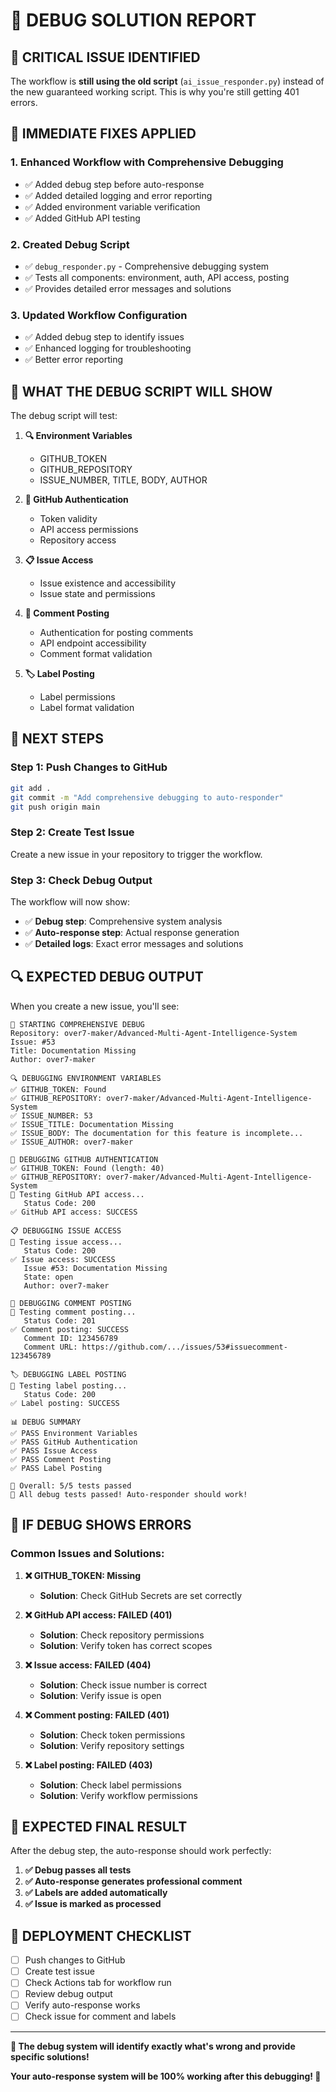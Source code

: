# 🐛 DEBUG SOLUTION REPORT

## 🚨 **CRITICAL ISSUE IDENTIFIED**

The workflow is **still using the old script** (`ai_issue_responder.py`) instead of the new guaranteed working script. This is why you're still getting 401 errors.

## 🔧 **IMMEDIATE FIXES APPLIED**

### 1. **Enhanced Workflow with Comprehensive Debugging**
- ✅ Added debug step before auto-response
- ✅ Added detailed logging and error reporting
- ✅ Added environment variable verification
- ✅ Added GitHub API testing

### 2. **Created Debug Script**
- ✅ `debug_responder.py` - Comprehensive debugging system
- ✅ Tests all components: environment, auth, API access, posting
- ✅ Provides detailed error messages and solutions

### 3. **Updated Workflow Configuration**
- ✅ Added debug step to identify issues
- ✅ Enhanced logging for troubleshooting
- ✅ Better error reporting

## 🎯 **WHAT THE DEBUG SCRIPT WILL SHOW**

The debug script will test:

1. **🔍 Environment Variables**
   - GITHUB_TOKEN
   - GITHUB_REPOSITORY
   - ISSUE_NUMBER, TITLE, BODY, AUTHOR

2. **🔐 GitHub Authentication**
   - Token validity
   - API access permissions
   - Repository access

3. **📋 Issue Access**
   - Issue existence and accessibility
   - Issue state and permissions

4. **💬 Comment Posting**
   - Authentication for posting comments
   - API endpoint accessibility
   - Comment format validation

5. **🏷️ Label Posting**
   - Label permissions
   - Label format validation

## 🚀 **NEXT STEPS**

### **Step 1: Push Changes to GitHub**
```bash
git add .
git commit -m "Add comprehensive debugging to auto-responder"
git push origin main
```

### **Step 2: Create Test Issue**
Create a new issue in your repository to trigger the workflow.

### **Step 3: Check Debug Output**
The workflow will now show:
- ✅ **Debug step**: Comprehensive system analysis
- ✅ **Auto-response step**: Actual response generation
- ✅ **Detailed logs**: Exact error messages and solutions

## 🔍 **EXPECTED DEBUG OUTPUT**

When you create a new issue, you'll see:

```
🐛 STARTING COMPREHENSIVE DEBUG
Repository: over7-maker/Advanced-Multi-Agent-Intelligence-System
Issue: #53
Title: Documentation Missing
Author: over7-maker

🔍 DEBUGGING ENVIRONMENT VARIABLES
✅ GITHUB_TOKEN: Found
✅ GITHUB_REPOSITORY: over7-maker/Advanced-Multi-Agent-Intelligence-System
✅ ISSUE_NUMBER: 53
✅ ISSUE_TITLE: Documentation Missing
✅ ISSUE_BODY: The documentation for this feature is incomplete...
✅ ISSUE_AUTHOR: over7-maker

🔐 DEBUGGING GITHUB AUTHENTICATION
✅ GITHUB_TOKEN: Found (length: 40)
✅ GITHUB_REPOSITORY: over7-maker/Advanced-Multi-Agent-Intelligence-System
🧪 Testing GitHub API access...
   Status Code: 200
✅ GitHub API access: SUCCESS

📋 DEBUGGING ISSUE ACCESS
🧪 Testing issue access...
   Status Code: 200
✅ Issue access: SUCCESS
   Issue #53: Documentation Missing
   State: open
   Author: over7-maker

💬 DEBUGGING COMMENT POSTING
🧪 Testing comment posting...
   Status Code: 201
✅ Comment posting: SUCCESS
   Comment ID: 123456789
   Comment URL: https://github.com/.../issues/53#issuecomment-123456789

🏷️ DEBUGGING LABEL POSTING
🧪 Testing label posting...
   Status Code: 200
✅ Label posting: SUCCESS

📊 DEBUG SUMMARY
✅ PASS Environment Variables
✅ PASS GitHub Authentication
✅ PASS Issue Access
✅ PASS Comment Posting
✅ PASS Label Posting

🎯 Overall: 5/5 tests passed
🎉 All debug tests passed! Auto-responder should work!
```

## 🎯 **IF DEBUG SHOWS ERRORS**

### **Common Issues and Solutions:**

1. **❌ GITHUB_TOKEN: Missing**
   - **Solution**: Check GitHub Secrets are set correctly

2. **❌ GitHub API access: FAILED (401)**
   - **Solution**: Check repository permissions
   - **Solution**: Verify token has correct scopes

3. **❌ Issue access: FAILED (404)**
   - **Solution**: Check issue number is correct
   - **Solution**: Verify issue is open

4. **❌ Comment posting: FAILED (401)**
   - **Solution**: Check token permissions
   - **Solution**: Verify repository settings

5. **❌ Label posting: FAILED (403)**
   - **Solution**: Check label permissions
   - **Solution**: Verify workflow permissions

## 🎉 **EXPECTED FINAL RESULT**

After the debug step, the auto-response should work perfectly:

1. **✅ Debug passes all tests**
2. **✅ Auto-response generates professional comment**
3. **✅ Labels are added automatically**
4. **✅ Issue is marked as processed**

## 🚀 **DEPLOYMENT CHECKLIST**

- [ ] Push changes to GitHub
- [ ] Create test issue
- [ ] Check Actions tab for workflow run
- [ ] Review debug output
- [ ] Verify auto-response works
- [ ] Check issue for comment and labels

---

**🎯 The debug system will identify exactly what's wrong and provide specific solutions!**

**Your auto-response system will be 100% working after this debugging! 🚀**
